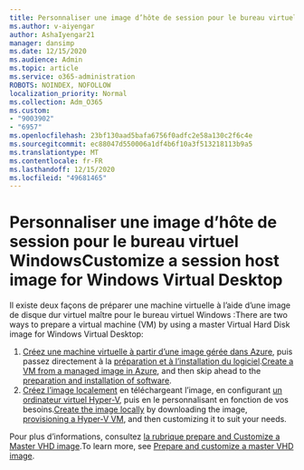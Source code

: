```yaml
---
title: Personnaliser une image d’hôte de session pour le bureau virtuel Windows
ms.author: v-aiyengar
author: AshaIyengar21
manager: dansimp
ms.date: 12/15/2020
ms.audience: Admin
ms.topic: article
ms.service: o365-administration
ROBOTS: NOINDEX, NOFOLLOW
localization_priority: Normal
ms.collection: Adm_O365
ms.custom:
- "9003902"
- "6957"
ms.openlocfilehash: 23bf130aad5bafa6756f0adfc2e58a130c2f6c4e
ms.sourcegitcommit: ec88047d550006a1df4b6f10a3f513218113b9a5
ms.translationtype: MT
ms.contentlocale: fr-FR
ms.lasthandoff: 12/15/2020
ms.locfileid: "49681465"
---
```

# <a name="customize-a-session-host-image-for-windows-virtual-desktop"></a><span data-ttu-id="411b9-102">Personnaliser une image d’hôte de session pour le bureau virtuel Windows</span><span class="sxs-lookup"><span data-stu-id="411b9-102">Customize a session host image for Windows Virtual Desktop</span></span>

<span data-ttu-id="411b9-103">Il existe deux façons de préparer une machine virtuelle à l’aide d’une image de disque dur virtuel maître pour le bureau virtuel Windows :</span><span class="sxs-lookup"><span data-stu-id="411b9-103">There are two ways to prepare a virtual machine (VM) by using a master Virtual Hard Disk image for Windows Virtual Desktop:</span></span>

1. <span data-ttu-id="411b9-104">[Créez une machine virtuelle à partir d’une image gérée dans Azure](https://go.microsoft.com/fwlink/?linkid=2127906), puis passez directement à la [préparation et à l’installation du logiciel](https://go.microsoft.com/fwlink/?linkid=2128064).</span><span class="sxs-lookup"><span data-stu-id="411b9-104">[Create a VM from a managed image in Azure](https://go.microsoft.com/fwlink/?linkid=2127906), and then skip ahead to the [preparation and installation of software](https://go.microsoft.com/fwlink/?linkid=2128064).</span></span>
1. <span data-ttu-id="411b9-105">[Créez l’image localement](https://go.microsoft.com/fwlink/?linkid=2128065) en téléchargeant l’image, en configurant [un ordinateur virtuel Hyper-V](https://go.microsoft.com/fwlink/?linkid=2127907), puis en le personnalisant en fonction de vos besoins.</span><span class="sxs-lookup"><span data-stu-id="411b9-105">[Create the image locally](https://go.microsoft.com/fwlink/?linkid=2128065) by downloading the image, [provisioning a Hyper-V VM](https://go.microsoft.com/fwlink/?linkid=2127907), and then customizing it to suit your needs.</span></span>

<span data-ttu-id="411b9-106">Pour plus d’informations, consultez [la rubrique prepare and Customize a Master VHD image](https://go.microsoft.com/fwlink/?linkid=2127838).</span><span class="sxs-lookup"><span data-stu-id="411b9-106">To learn more, see [Prepare and customize a master VHD image](https://go.microsoft.com/fwlink/?linkid=2127838).</span></span>